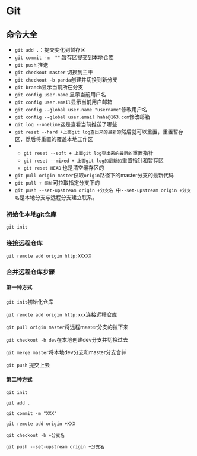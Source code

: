 # Git

## 命令大全

- `git add .`：提交变化到暂存区
- `git commit -m  ""`:暂存区提交到本地仓库
- `git push`:推送
- `git checkout master` 切换到主干
- `git checkout -b panda`创建并切换到新分支
- `git branch`显示当前所在分支
- `git config user.name` 显示当前用户名
- `git config user.email`显示当前用户邮箱
- `git config --global user.name "username"`修改用户名
- `git config --global user.email haha@163.com`修改邮箱
- `git log --oneline`这是查看当前推送了哪些
- `git reset --hard +上面git log查出来的最新的`然后就可以重置，重置暂存区，然后将重置的覆盖本地工作区
- + `git reset --soft + 上面git log查出来的最新的`重置指针
  + `git reset --mixed + 上面git log的最新的`重置指针和暂存区
  + `git reset HEAD` 也是清空缓存区的
- `git pull origin master`获取`origin`路径下的master分支的最新代码
- `git pull + 网址`可拉取指定分支下的
- `git push --set-upstream origin +分支名 `中`--set-upstream origin +分支名`是本地分支与远程分支建立联系。

### 初始化本地git仓库

`git init`

### 连接远程仓库

`git remote add origin http:XXXXX`

### 合并远程仓库步骤

#### 第一种方式

`git init`初始化仓库

`git remote add origin http:xxx`连接远程仓库

`git pull origin master`将远程master分支的拉下来

`git checkout -b dev`在本地创建dev分支并切换过去

`git merge master`将本地dev分支和master分支合并

`git push` 提交上去

#### 第二种方式

`git init`

`git add .`

`git commit -m "XXX"`

`git remote add origin +XXX`

`git checkout -b +分支名`

`git push --set-upstream origin +分支名`

